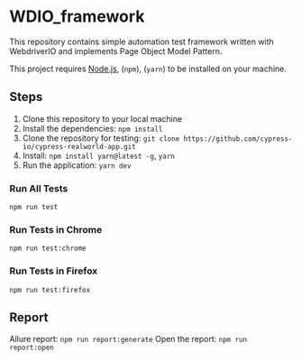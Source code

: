 # WDIO_framework
This repository contains simple automation test framework written with WebdriverIO and implements Page Object Model Pattern.

This project requires [Node.js](https://nodejs.org/en/), (`npm`), (`yarn`) to be installed on your machine. 

## Steps 

1. Clone this repository to your local machine
2. Install the dependencies: `npm install`
3. Clone the repository for testing: `git clone https://github.com/cypress-io/cypress-realworld-app.git`
4. Install: `npm install yarn@latest -g`, `yarn`
5. Run the application: `yarn dev`

### Run All Tests

`npm run test`

### Run Tests in Chrome

`npm run test:chrome`

### Run Tests in Firefox

`npm run test:firefox`

## Report

Allure report: `npm run report:generate`
Open the report: `npm run report:open`